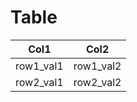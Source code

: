 # Table

| Col1 | Col2 |
| ----------- | ----------- |
| row1_val1 | row1_val2 |
| row2_val1 | row2_val2 |
